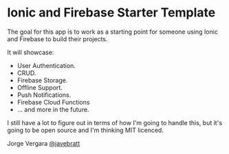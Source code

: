 # Ionic and Firebase Starter Template

The goal for this app is to work as a starting point for someone using Ionic and Firebase to build their projects.

It will showcase:

* User Authentication.
* CRUD.
* Firebase Storage.
* Offline Support.
* Push Notifications.
* Firebase Cloud Functions
* ... and more in the future.

I still have a lot to figure out in terms of how I'm going to handle this, but it's going to be open source and I'm thinking MIT licenced.

Jorge Vergara
[@javebratt](https://twitter.com/javebratt)
